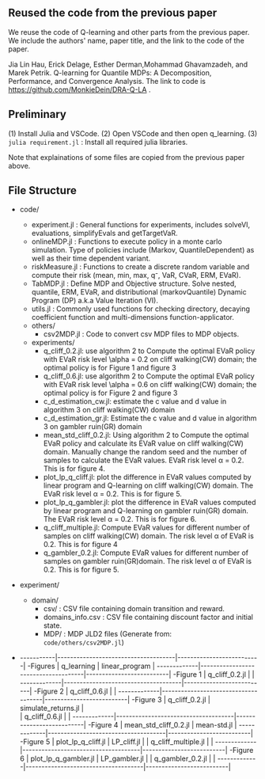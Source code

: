 ## Reused the code from the previous paper
We reuse the code of Q-learning and other parts from the previous paper. We include the authors' name, paper title, and the link to the code of the paper.

Jia Lin Hau, Erick Delage, Esther Derman,Mohammad Ghavamzadeh, and Marek Petrik. Q-learning for Quantile MDPs: A Decomposition, Performance, and Convergence Analysis. The link to code is https://github.com/MonkieDein/DRA-Q-LA .


## Preliminary
(1) Install Julia and VSCode.
(2) Open VSCode and then open q_learning.
(3) ```julia requirement.jl``` :  Install all required julia libraries.

Note that explainations of some files are copied from the previous paper above.
## File Structure
- code/
    - experiment.jl : General functions for experiments, includes solveVI, evaluations, simplifyEvals and getTargetVaR.
    - onlineMDP.jl : Functions to execute policy in a monte carlo simulation. Type of policies include (Markov, QuantileDependent) as well as their time dependent variant.
    - riskMeasure.jl : Functions to create a discrete random variable and compute their risk (mean, min, max, q⁻, VaR, CVaR, ERM, EVaR).
    - TabMDP.jl : Define MDP and Objective structure. Solve nested, quantile, ERM, EVaR, and distributional (markovQuantile) Dynamic Program (DP) a.k.a Value Iteration (VI).
    - utils.jl : Commonly used functions for checking directory, decaying coefficient function and multi-dimensions function-applicator.
    - others/
        - csv2MDP.jl : Code to convert csv MDP files to MDP objects.
    - experiments/
         - q_cliff_0.2.jl: use algorithm 2 to Compute the optimal EVaR policy with EVaR risk level \alpha = 0.2 on cliff walking(CW) domain; the optimal policy is for Figure 1 and figure 3
         -  q_cliff_0.6.jl: use algorithm 2 to Compute the optimal EVaR policy with EVaR risk level \alpha = 0.6 on cliff walking(CW) domain; the optimal policy is for Figure 2 and figure 3
         -  c_d_estimation_cw.jl:  estimate the c value and d value in algorithm 3 on cliff walking(CW) domain
         -  c_d_estimation_gr.jl: Estimate the c value and d value in algorithm 3 on gambler ruin(GR) domain
         -  mean_std_cliff_0.2.jl:  Using algorithm 2 to Compute the optimal EVaR policy and calculate its EVaR value on cliff walking(CW) domain.  Manually change the random seed and the number of samples to calculate the EVaR values. EVaR risk level α = 0.2. This is for figure 4.
         -  plot_lp_q_cliff.jl: plot the difference in EVaR values computed by linear program and Q-learning on cliff walking(CW) domain. The EVaR risk level α = 0.2. This is for figure 5.
         -  plot_lp_q_gambler.jl: plot the difference in EVaR values computed by linear program and Q-learning on gambler ruin(GR) domain. The EVaR risk level α = 0.2. This is for figure 6.
         - q_cliff_multiple.jl: Compute EVaR values for different number of samples on cliff walking(CW) domain. The risk level α of EVaR is 0.2. This is for figure 4
         - q_gambler_0.2.jl: Compute EVaR values for different number of samples on gambler ruin(GR)domain. The risk level α of EVaR is 0.2. This is for figure 5.

- experiment/
    - domain/
        - csv/ : CSV file containing domain transition and reward.
        - domains_info.csv : CSV file containing discount factor and initial state.
        - MDP/ : MDP JLD2 files (Generate from: ``` code/others/csv2MDP.jl```)

- -----------|-------------------------------------|--------------------------|
-Figures      |                q_learning           |     linear_program       |
-------------|-------------------------------------|--------------------------|
-Figure 1     |              q_cliff_0.2.jl         |                          |
-------------|-------------------------------------|--------------------------|
-Figure 2     |              q_cliff_0.6.jl         |                          |
-------------|-------------------------------------|--------------------------|
-Figure 3     |              q_cliff_0.2.jl         |     simulate_returns.jl  |     
             |              q_cliff_0.6.jl         |                          |
-------------|-------------------------------------|--------------------------|
-Figure 4     |              mean_std_cliff_0.2.jl  |     mean-std.jl          |
-------------|-------------------------------------|--------------------------|
-Figure 5     |              plot_lp_q_cliff.jl     |    LP_cliff.jl           |
             |             q_cliff_multiple.jl     |                          |
-------------|-------------------------------------|--------------------------|
-Figure 6     |              plot_lp_q_gambler.jl   |    LP_gambler.jl         |
             |              q_gambler_0.2.jl       |                          |
-------------|-------------------------------------|--------------------------|
